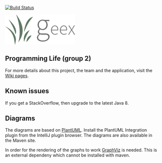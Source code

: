 [![Build Status](https://travis-ci.org/Vennik/contextproject.svg?branch=master)](https://travis-ci.org/Vennik/contextproject)

![Geex](SE%20deliverables/logo.png)

## Programming Life (group 2)
For more details about this project, the team and the application, visit the [Wiki pages](https://github.com/Vennik/contextproject/wiki).

## Known issues
If you get a StackOverflow, then upgrade to the latest Java 8.

## Diagrams
The diagrams are based on [PlantUML](http://plantuml.sourceforge.net/). Install the PlantUML Integration plugin from the IntelliJ plugin browser. The diagrams are also available in the Maven site.

In order for the rendering of the graphs to work [GraphViz](http://www.graphviz.org/Download..php) is needed. This is an external dependeny which cannot be installed with maven.
